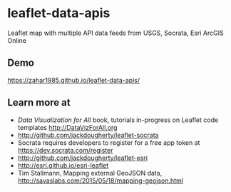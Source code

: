# leaflet-data-apis
Leaflet map with multiple API data feeds from USGS, Socrata, Esri ArcGIS Online

## Demo
https://zahar1985.github.io/leaflet-data-apis/

## Learn more at

- *Data Visualization for All* book, tutorials in-progress on Leaflet code templates http://DataVizForAll.org
- http://github.com/jackdougherty/leaflet-socrata
- Socrata requires developers to register for a free app token at https://dev.socrata.com/register
- http://github.com/jackdougherty/leaflet-esri
- http://esri.github.io/esri-leaflet
- Tim Stallmann, Mapping external GeoJSON data, http://savaslabs.com/2015/05/18/mapping-geojson.html
